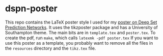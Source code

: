 # dspn-poster

This repo contains the LaTeX poster style I used for my [poster on Deep Set Prediction Networks](https://www.cyanogenoid.com/files/dspn-poster.pdf).
It uses the tikzposter package and has a University of Southampton theme.
The main bits are in `template.tex` and `poster.tex`.
To create the pdf, run `make`, which calls `latexmk -pdf poster.tex`
If you want to use this poster as a template, you probably want to remove all the files in the `resources` directory and the `tikz.tex` file.
